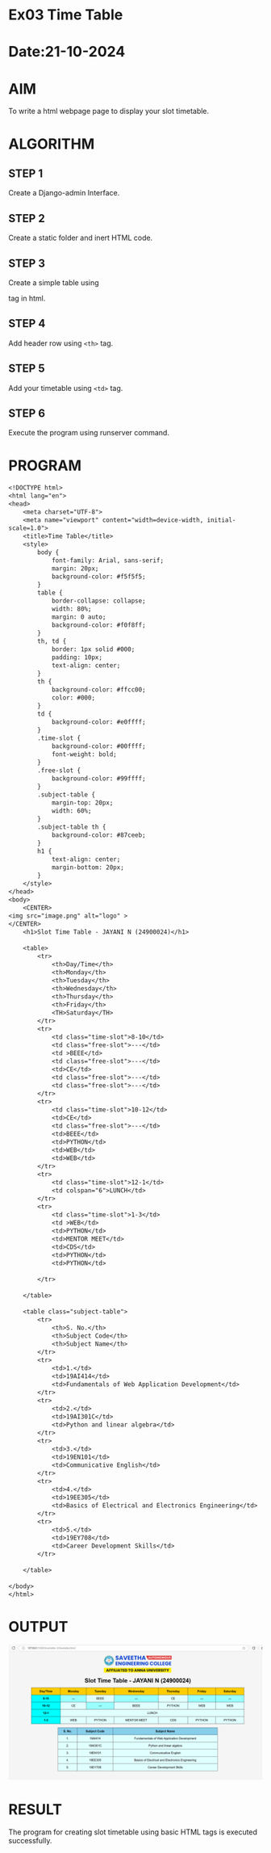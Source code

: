 # Ex03 Time Table
# Date:21-10-2024
# AIM
To write a html webpage page to display your slot timetable.

# ALGORITHM
## STEP 1
Create a Django-admin Interface.

## STEP 2
Create a static folder and inert HTML code.

## STEP 3
Create a simple table using <table> tag in html.

## STEP 4
Add header row using `<th>` tag.

## STEP 5
Add your timetable using `<td>` tag.

## STEP 6
Execute the program using runserver command.

# PROGRAM

    <!DOCTYPE html>
    <html lang="en">
    <head>
        <meta charset="UTF-8">
        <meta name="viewport" content="width=device-width, initial-scale=1.0">
        <title>Time Table</title>
        <style>
            body {
                font-family: Arial, sans-serif;
                margin: 20px;
                background-color: #f5f5f5;
            }
            table {
                border-collapse: collapse;
                width: 80%;
                margin: 0 auto;
                background-color: #f0f8ff;
            }
            th, td {
                border: 1px solid #000;
                padding: 10px;
                text-align: center;
            }
            th {
                background-color: #ffcc00;
                color: #000;
            }
            td {
                background-color: #e0ffff;
            }
            .time-slot {
                background-color: #00ffff;
                font-weight: bold;
            }
            .free-slot {
                background-color: #99ffff;
            }
            .subject-table {
                margin-top: 20px;
                width: 60%;
            }
            .subject-table th {
                background-color: #87ceeb;
            }
            h1 {
                text-align: center;
                margin-bottom: 20px;
            }
        </style>
    </head>
    <body>
        <CENTER>
    <img src="image.png" alt="logo" >
    </CENTER>
        <h1>Slot Time Table - JAYANI N (24900024)</h1>

        <table>
            <tr>
                <th>Day/Time</th>
                <th>Monday</th>
                <th>Tuesday</th>
                <th>Wednesday</th>
                <th>Thursday</th>
                <th>Friday</th>
                <TH>Saturday</TH>
            </tr>
            <tr>
                <td class="time-slot">8-10</td>
                <td class="free-slot">---</td>
                <td >BEEE</td>
                <td class="free-slot">---</td>
                <td>CE</td>
                <td class="free-slot">---</td>
                <td class="free-slot">---</td>
            </tr>
            <tr>
                <td class="time-slot">10-12</td>
                <td>CE</td>
                <td class="free-slot">---</td>
                <td>BEEE</td>
                <td>PYTHON</td>
                <td>WEB</td>
                <td>WEB</td>
            </tr>
            <tr>
                <td class="time-slot">12-1</td>
                <td colspan="6">LUNCH</td>
            </tr>
            <tr>
                <td class="time-slot">1-3</td>
                <td >WEB</td>
                <td>PYTHON</td>
                <td>MENTOR MEET</td>
                <td>CDS</td>
                <td>PYTHON</td>
                <td>PYTHON</td>

            </tr>

        </table>

        <table class="subject-table">
            <tr>
                <th>S. No.</th>
                <th>Subject Code</th>
                <th>Subject Name</th>
            </tr>
            <tr>
                <td>1.</td>
                <td>19AI414</td>
                <td>Fundamentals of Web Application Development</td>
            </tr>
            <tr>
                <td>2.</td>
                <td>19AI301C</td>
                <td>Python and linear algebra</td>
            </tr>
            <tr>
                <td>3.</td>
                <td>19EN101</td>
                <td>Communicative English</td>
            </tr>
            <tr>
                <td>4.</td>
                <td>19EE305</td>
                <td>Basics of Electrical and Electronics Engineering</td>
            </tr>
            <tr>
                <td>5.</td>
                <td>19EY708</td>
                <td>Career Development Skills</td>
            </tr>

        </table>

    </body>
    </html>

# OUTPUT

![alt text](<Screenshot 2024-11-21 182339.png>)

# RESULT
The program for creating slot timetable using basic HTML tags is executed successfully.
